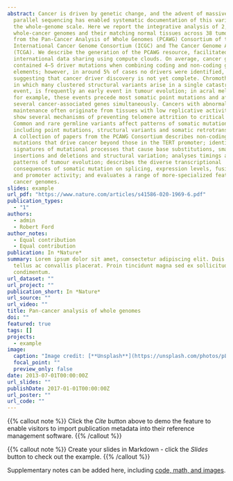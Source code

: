 ```yaml
---
abstract: Cancer is driven by genetic change, and the advent of massively
  parallel sequencing has enabled systematic documentation of this variation at
  the whole-genome scale. Here we report the integrative analysis of 2,658
  whole-cancer genomes and their matching normal tissues across 38 tumour types
  from the Pan-Cancer Analysis of Whole Genomes (PCAWG) Consortium of the
  International Cancer Genome Consortium (ICGC) and The Cancer Genome Atlas
  (TCGA). We describe the generation of the PCAWG resource, facilitated by
  international data sharing using compute clouds. On average, cancer genomes
  contained 4–5 driver mutations when combining coding and non-coding genomic
  elements; however, in around 5% of cases no drivers were identified,
  suggesting that cancer driver discovery is not yet complete. Chromothripsis,
  in which many clustered structural variants arise in a single catastrophic
  event, is frequently an early event in tumour evolution; in acral melanoma,
  for example, these events precede most somatic point mutations and affect
  several cancer-associated genes simultaneously. Cancers with abnormal telomere
  maintenance often originate from tissues with low replicative activity and
  show several mechanisms of preventing telomere attrition to critical levels.
  Common and rare germline variants affect patterns of somatic mutation,
  including point mutations, structural variants and somatic retrotransposition.
  A collection of papers from the PCAWG Consortium describes non-coding
  mutations that drive cancer beyond those in the TERT promoter; identifies new
  signatures of mutational processes that cause base substitutions, small
  insertions and deletions and structural variation; analyses timings and
  patterns of tumour evolution; describes the diverse transcriptional
  consequences of somatic mutation on splicing, expression levels, fusion genes
  and promoter activity; and evaluates a range of more-specialized features of
  cancer genomes.
slides: example
url_pdf: "https://www.nature.com/articles/s41586-020-1969-6.pdf"
publication_types:
  - "1"
authors:
  - admin
  - Robert Ford
author_notes:
  - Equal contribution
  - Equal contribution
publication: In *Nature*
summary: Lorem ipsum dolor sit amet, consectetur adipiscing elit. Duis posuere
  tellus ac convallis placerat. Proin tincidunt magna sed ex sollicitudin
  condimentum.
url_dataset: ""
url_project: ""
publication_short: In *Nature*
url_source: ""
url_video: ""
title: Pan-cancer analysis of whole genomes
doi: ""
featured: true
tags: []
projects:
  - example
image:
  caption: "Image credit: [**Unsplash**](https://unsplash.com/photos/pLCdAaMFLTE)"
  focal_point: ""
  preview_only: false
date: 2013-07-01T00:00:00Z
url_slides: ""
publishDate: 2017-01-01T00:00:00Z
url_poster: ""
url_code: ""
---
```


{{% callout note %}}
Click the *Cite* button above to demo the feature to enable visitors to import publication metadata into their reference management software.
{{% /callout %}}

{{% callout note %}}
Create your slides in Markdown - click the *Slides* button to check out the example.
{{% /callout %}}

Supplementary notes can be added here, including [code, math, and images](https://wowchemy.com/docs/writing-markdown-latex/).
